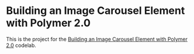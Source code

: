 # Building an Image Carousel Element with Polymer 2.0

This is the project for the [Building an Image Carousel Element with Polymer 2.0](https://codelabs.developers.google.com/codelabs/polymer-2-carousel/) codelab.
